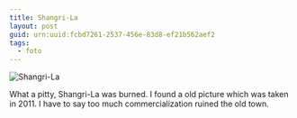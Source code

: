 ```yaml
---
title: Shangri-La
layout: post
guid: urn:uuid:fcbd7261-2537-456e-83d8-ef21b562aef2
tags:
  - foto
---
```


![Shangri-La](http://pic.yupoo.com/lishugo/DsXIH20A/medish.jpg)

What a pitty, Shangri-La was burned. I found a old picture which was taken in 2011. I have to say too much commercialization ruined the old town.